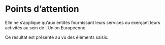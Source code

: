 # Points d’attention

Elle ne s’applique qu’aux entités fournissant leurs services ou exerçant leurs activités au sein de l’Union Européenne.

Ce résultat est présenté au vu des éléments saisis.
